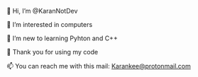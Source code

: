 👋 Hi, I’m @KaranNotDev

👀 I’m interested in computers

🌱 I’m new to learning Pyhton and C++

💞️ Thank you for using my code

📫 You can reach me with this mail: Karankee@protonmail.com
